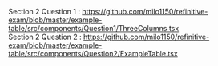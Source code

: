 Section 2 Question 1 : https://github.com/milo1150/refinitive-exam/blob/master/example-table/src/components/Question1/ThreeColumns.tsx <br />
Section 2 Question 2 : https://github.com/milo1150/refinitive-exam/blob/master/example-table/src/components/Question2/ExampleTable.tsx
